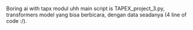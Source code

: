 Boring ai with tapx modul uhh main script is TAPEX_project_3.py, transformers model yang bisa berbicara, dengan data seadanya (4 line of code :/).  
